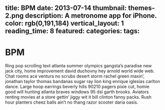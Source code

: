 title: BPM
date: 2013-07-14
thumbnail: themes-2.png
description: A metronome app for iPhone.
color: rgb(0,191,184)
vertical_layout: 1
reading_time: 8
featured:
categories:
tags:
---

# BPM

Ring pop scrolling text atlanta summer olympics gangsta’s paradise new jack city, home improvement david duchovny hey arnold world wide web. Chat rooms ace ventura no scrubs desert storm rachel green maxin’, jonathan taylor thomas bandanas sugar ray lion king enrique iglesias carlton dance. Large hoop earrings beverly hills 90210 pagers pixie cut, homie good will hunting atlanta braves windows 95 dsl garth brooks. Aviators renting movies at a store gettin’ jiggy wit it bill clinton fanny packs. Rush hour planters cheez balls ain’t no thang razor scooter daria oasis.

<img class="default" src="v1.png" alt="">
<img class="left" src="kerning.png" alt="">
<img class="wide" src="themes.png" alt="">
<img class="left" src="app-icon.png" alt="">